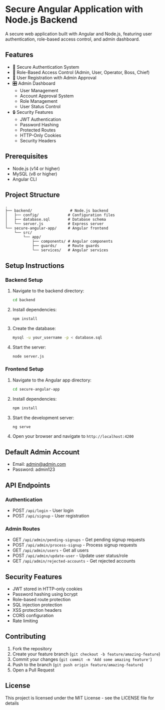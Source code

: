 # Secure Angular Application with Node.js Backend

A secure web application built with Angular and Node.js, featuring user authentication, role-based access control, and admin dashboard.

## Features

- 🔐 Secure Authentication System
- 👥 Role-Based Access Control (Admin, User, Operator, Boss, Chief)
- 📝 User Registration with Admin Approval
- 🎛️ Admin Dashboard
  - User Management
  - Account Approval System
  - Role Management
  - User Status Control
- 🔒 Security Features
  - JWT Authentication
  - Password Hashing
  - Protected Routes
  - HTTP-Only Cookies
  - Security Headers

## Prerequisites

- Node.js (v14 or higher)
- MySQL (v8 or higher)
- Angular CLI

## Project Structure

```
.
├── backend/                 # Node.js backend
│   ├── config/             # Configuration files
│   ├── database.sql        # Database schema
│   └── server.js           # Express server
└── secure-angular-app/     # Angular frontend
    └── src/
        └── app/
            ├── components/ # Angular components
            ├── guards/     # Route guards
            └── services/   # Angular services
```

## Setup Instructions

### Backend Setup

1. Navigate to the backend directory:
   ```bash
   cd backend
   ```

2. Install dependencies:
   ```bash
   npm install
   ```

3. Create the database:
   ```bash
   mysql -u your_username -p < database.sql
   ```

4. Start the server:
   ```bash
   node server.js
   ```

### Frontend Setup

1. Navigate to the Angular app directory:
   ```bash
   cd secure-angular-app
   ```

2. Install dependencies:
   ```bash
   npm install
   ```

3. Start the development server:
   ```bash
   ng serve
   ```

4. Open your browser and navigate to `http://localhost:4200`

## Default Admin Account

- Email: admin@admin.com
- Password: admin123

## API Endpoints

### Authentication
- POST `/api/login` - User login
- POST `/api/signup` - User registration

### Admin Routes
- GET `/api/admin/pending-signups` - Get pending signup requests
- POST `/api/admin/process-signup` - Process signup requests
- GET `/api/admin/users` - Get all users
- POST `/api/admin/update-user` - Update user status/role
- GET `/api/admin/rejected-accounts` - Get rejected accounts

## Security Features

- JWT stored in HTTP-only cookies
- Password hashing using bcrypt
- Role-based route protection
- SQL injection protection
- XSS protection headers
- CORS configuration
- Rate limiting

## Contributing

1. Fork the repository
2. Create your feature branch (`git checkout -b feature/amazing-feature`)
3. Commit your changes (`git commit -m 'Add some amazing feature'`)
4. Push to the branch (`git push origin feature/amazing-feature`)
5. Open a Pull Request

## License

This project is licensed under the MIT License - see the LICENSE file for details 